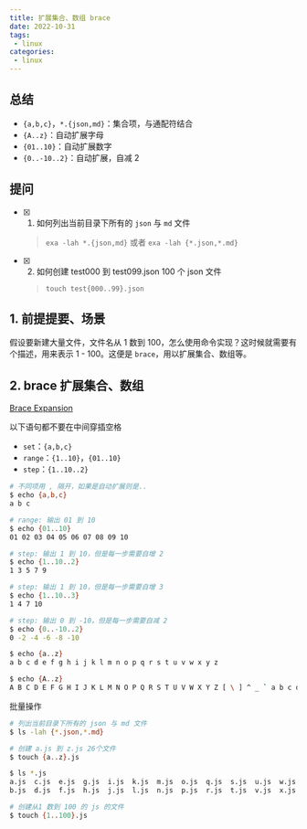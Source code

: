 ```yaml
---
title: 扩展集合、数组 brace
date: 2022-10-31
tags:
 - linux
categories: 
 - linux
---
```



## 总结
- `{a,b,c}`，`*.{json,md}`：集合项，与通配符结合
- `{A..z}`：自动扩展字母
- `{01..10}`：自动扩展数字
- `{0..-10..2}`：自动扩展，自减 2 




## 提问
- [x] 1. 如何列出当前目录下所有的 `json` 与 `md` 文件
  > `exa -lah *.{json,md}` 或者 `exa -lah {*.json,*.md}`
- [x] 2. 如何创建 test000 到 test099.json 100 个 json 文件
  > `touch test{000..99}.json`


<!-- ## 疑问
- [ ] 1. -->




## 1. 前提提要、场景
假设要新建大量文件，文件名从 1 数到 100，怎么使用命令实现？这时候就需要有个描述，用来表示 1 - 100。这便是 `brace`，用以扩展集合、数组等。




## 2. brace 扩展集合、数组
[Brace Expansion](https://www.gnu.org/software/bash/manual/bash.html#Brace-Expansion)

以下语句都不要在中间穿插空格
- `set`：`{a,b,c}`
- `range`：`{1..10}`，`{01..10}`
- `step`：`{1..10..2}`

```bash
# 不同项用 , 隔开，如果是自动扩展则是..
$ echo {a,b,c}
a b c

# range: 输出 01 到 10
$ echo {01..10}
01 02 03 04 05 06 07 08 09 10

# step: 输出 1 到 10，但是每一步需要自增 2
$ echo {1..10..2}
1 3 5 7 9

# step: 输出 1 到 10，但是每一步需要自增 3
$ echo {1..10..3}
1 4 7 10

# step: 输出 0 到 -10，但是每一步需要自减 2
$ echo {0..-10..2}
0 -2 -4 -6 -8 -10

$ echo {a..z}
a b c d e f g h i j k l m n o p q r s t u v w x y z

$ echo {A..z}   
A B C D E F G H I J K L M N O P Q R S T U V W X Y Z [ \ ] ^ _ ` a b c d e f g h i j k l m n o p q r s t u v w x y z
```

批量操作
```bash
# 列出当前目录下所有的 json 与 md 文件
$ ls -lah {*.json,*.md}

# 创建 a.js 到 z.js 26个文件
$ touch {a..z}.js

$ ls *.js
a.js  c.js  e.js  g.js  i.js  k.js  m.js  o.js  q.js  s.js  u.js  w.js  y.js
b.js  d.js  f.js  h.js  j.js  l.js  n.js  p.js  r.js  t.js  v.js  x.js  z.js

# 创建从1 数到 100 的 js 的文件
$ touch {1..100}.js

```